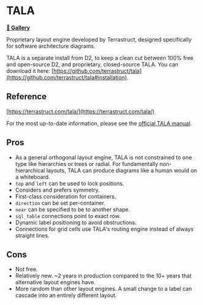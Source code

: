 # TALA

**[🔗 Gallery](/examples/tala)**

Proprietary layout engine developed by Terrastruct, designed specifically for software
architecture diagrams.

TALA is a separate install from D2, to keep a clean cut between 100% free and
open-source D2, and proprietary, closed-source TALA. You can download it here:
[https://github.com/terrastruct/tala](https://github.com/terrastruct/tala#installation).

## Reference

[https://terrastruct.com/tala/](https://terrastruct.com/tala/)

For the most up-to-date information, please see the [official TALA
manual](https://github.com/terrastruct/TALA/blob/master/TALA_User_Manual.pdf).

## Pros

- As a general orthogonal layout engine, TALA is not constrained to one type like
  hierarchies or trees or radial. For fundamentally non-hierarchical layouts, TALA can
  produce diagrams like a human would on a whiteboard.
- `top` and `left` can be used to lock positions.
- Considers and prefers symmetry.
- First-class consideration for containers.
- `direction` can be set per-container.
- `near` can be specified to be to another shape.
- `sql_table` connections point to exact row.
- Dynamic label positioning to avoid obstructions.
- Connections for grid cells use TALA's routing engine instead of always straight lines.

## Cons

- Not free.
- Relatively new. ~2 years in production compared to the 10+ years that alternative layout
  engines have.
- More random than other layout engines. A small change to a label can cascade into an
  entirely different layout.

